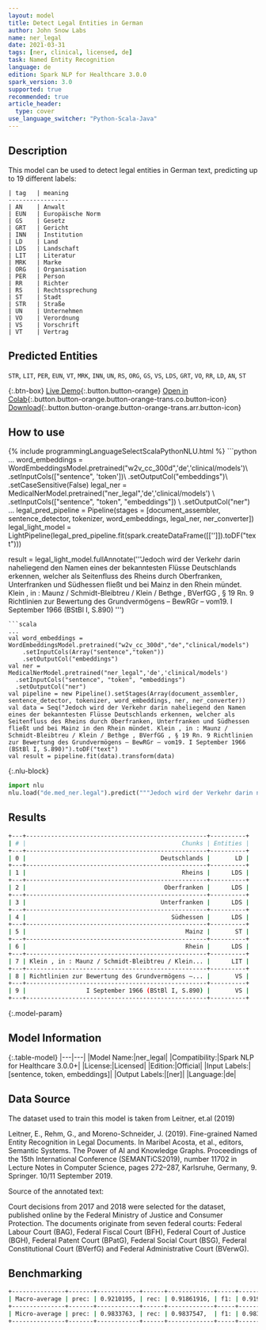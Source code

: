 ```yaml
---
layout: model
title: Detect Legal Entities in German
author: John Snow Labs
name: ner_legal
date: 2021-03-31
tags: [ner, clinical, licensed, de]
task: Named Entity Recognition
language: de
edition: Spark NLP for Healthcare 3.0.0
spark_version: 3.0
supported: true
recommended: true
article_header:
  type: cover
use_language_switcher: "Python-Scala-Java"
---
```


## Description

This model can be used to detect legal entities in German text, predicting up to 19 different labels:
```
| tag	| meaning 
-----------------
| AN	| Anwalt 
| EUN	| Europäische Norm 
| GS	| Gesetz 
| GRT	| Gericht 
| INN	| Institution 
| LD	| Land 
| LDS	| Landschaft 
| LIT	| Literatur 
| MRK	| Marke 
| ORG	| Organisation 
| PER	| Person 
| RR	| Richter 
| RS	| Rechtssprechung 
| ST	| Stadt 
| STR	| Straße 
| UN	| Unternehmen 
| VO	| Verordnung 
| VS	| Vorschrift 
| VT	| Vertrag 
```

## Predicted Entities

`STR`, `LIT`, `PER`, `EUN`, `VT`, `MRK`, `INN`, `UN`, `RS`, `ORG`, `GS`, `VS`, `LDS`, `GRT`, `VO`, `RR`, `LD`, `AN`, `ST`

{:.btn-box}
[Live Demo](https://demo.johnsnowlabs.com/healthcare/NER_LEGAL_DE/){:.button.button-orange}
[Open in Colab](https://colab.research.google.com/github/JohnSnowLabs/spark-nlp-workshop/blob/master/tutorials/Certification_Trainings/Healthcare/1.Clinical_Named_Entity_Recognition_Model.ipynb){:.button.button-orange.button-orange-trans.co.button-icon}
[Download](https://s3.amazonaws.com/auxdata.johnsnowlabs.com/clinical/models/ner_legal_de_3.0.0_3.0_1617209681949.zip){:.button.button-orange.button-orange-trans.arr.button-icon}

## How to use



<div class="tabs-box" markdown="1">
{% include programmingLanguageSelectScalaPythonNLU.html %}
```python
...
word_embeddings = WordEmbeddingsModel.pretrained("w2v_cc_300d",'de','clinical/models')\
  .setInputCols(["sentence", 'token'])\
  .setOutputCol("embeddings")\
  .setCaseSensitive(False)
legal_ner = MedicalNerModel.pretrained("ner_legal",'de','clinical/models') \
  .setInputCols(["sentence", "token", "embeddings"]) \
  .setOutputCol("ner")
...
legal_pred_pipeline = Pipeline(stages = [document_assembler, sentence_detector, tokenizer, word_embeddings, legal_ner, ner_converter])
legal_light_model = LightPipeline(legal_pred_pipeline.fit(spark.createDataFrame([['']]).toDF("text")))

result = legal_light_model.fullAnnotate('''Jedoch wird der Verkehr darin naheliegend den Namen eines der bekanntesten Flüsse Deutschlands erkennen, welcher als Seitenfluss des Rheins durch Oberfranken, Unterfranken und Südhessen fließt und bei Mainz in den Rhein mündet. Klein , in : Maunz / Schmidt-Bleibtreu / Klein / Bethge , BVerfGG , § 19 Rn. 9 Richtlinien zur Bewertung des Grundvermögens – BewRGr – vom19. I September 1966 (BStBl I, S.890) ''')
```
```scala
...
val word_embeddings = WordEmbeddingsModel.pretrained("w2v_cc_300d","de","clinical/models")
    .setInputCols(Array("sentence","token"))
    .setOutputCol("embeddings")
val ner = MedicalNerModel.pretrained("ner_legal",'de','clinical/models')
  .setInputCols("sentence", "token", "embeddings")
  .setOutputCol("ner")
val pipeline = new Pipeline().setStages(Array(document_assembler, sentence_detector, tokenizer, word_embeddings, ner, ner_converter))
val data = Seq("Jedoch wird der Verkehr darin naheliegend den Namen eines der bekanntesten Flüsse Deutschlands erkennen, welcher als Seitenfluss des Rheins durch Oberfranken, Unterfranken und Südhessen fließt und bei Mainz in den Rhein mündet. Klein , in : Maunz / Schmidt-Bleibtreu / Klein / Bethge , BVerfGG , § 19 Rn. 9 Richtlinien zur Bewertung des Grundvermögens – BewRGr – vom19. I September 1966 (BStBl I, S.890)").toDF("text")
val result = pipeline.fit(data).transform(data)
```


{:.nlu-block}
```python
import nlu
nlu.load("de.med_ner.legal").predict("""Jedoch wird der Verkehr darin naheliegend den Namen eines der bekanntesten Flüsse Deutschlands erkennen, welcher als Seitenfluss des Rheins durch Oberfranken, Unterfranken und Südhessen fließt und bei Mainz in den Rhein mündet. Klein , in : Maunz / Schmidt-Bleibtreu / Klein / Bethge , BVerfGG , § 19 Rn. 9 Richtlinien zur Bewertung des Grundvermögens – BewRGr – vom19. I September 1966 (BStBl I, S.890) """)
```

</div>

## Results

```bash
+---+---------------------------------------------------+----------+
| # |                                            Chunks | Entities |
+---+---------------------------------------------------+----------+
| 0 |                                      Deutschlands |       LD |
+---+---------------------------------------------------+----------+
| 1 |                                            Rheins |      LDS |
+---+---------------------------------------------------+----------+
| 2 |                                       Oberfranken |      LDS |
+---+---------------------------------------------------+----------+
| 3 |                                      Unterfranken |      LDS |
+---+---------------------------------------------------+----------+
| 4 |                                         Südhessen |      LDS |
+---+---------------------------------------------------+----------+
| 5 |                                             Mainz |       ST |
+---+---------------------------------------------------+----------+
| 6 |                                             Rhein |      LDS |
+---+---------------------------------------------------+----------+
| 7 | Klein , in : Maunz / Schmidt-Bleibtreu / Klein... |      LIT |
+---+---------------------------------------------------+----------+
| 8 | Richtlinien zur Bewertung des Grundvermögens –... |       VS |
+---+---------------------------------------------------+----------+
| 9 |                 I September 1966 (BStBl I, S.890) |       VS |
+---+---------------------------------------------------+----------+
```

{:.model-param}
## Model Information

{:.table-model}
|---|---|
|Model Name:|ner_legal|
|Compatibility:|Spark NLP for Healthcare 3.0.0+|
|License:|Licensed|
|Edition:|Official|
|Input Labels:|[sentence, token, embeddings]|
|Output Labels:|[ner]|
|Language:|de|

## Data Source

The dataset used to train this model is taken from Leitner, et.al (2019)

Leitner, E., Rehm, G., and Moreno-Schneider, J. (2019). Fine-grained Named Entity Recognition in Legal Documents. In Maribel Acosta, et al., editors, Semantic Systems. The Power of AI and Knowledge Graphs. Proceedings of the 15th International Conference (SEMANTiCS2019), number 11702 in Lecture Notes in Computer Science, pages 272–287, Karlsruhe, Germany, 9. Springer. 10/11 September 2019.

Source of the annotated text:

Court decisions from 2017 and 2018 were selected for the dataset, published online by the Federal Ministry of Justice and Consumer Protection. The documents originate from seven federal courts: Federal Labour Court (BAG), Federal Fiscal Court (BFH), Federal Court of Justice (BGH), Federal Patent Court (BPatG), Federal Social Court (BSG), Federal Constitutional Court (BVerfG) and Federal Administrative Court (BVerwG).

## Benchmarking

```bash
+---------------+-------+------------+------+-------------+-----+------------+
| Macro-average | prec: | 0.9210195, | rec: | 0.91861916, | f1: | 0.91981775 |
+---------------+-------+------------+------+-------------+-----+------------+
| Micro-average | prec: | 0.9833763, | rec: | 0.9837547,  | f1: | 0.9835655  |
+---------------+-------+------------+------+-------------+-----+------------+
```

